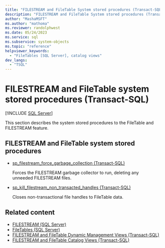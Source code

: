 ```yaml
---
title: "FILESTREAM and FileTable System stored procedures (Transact-SQL)"
description: "FILESTREAM and FileTable System stored procedures (Transact-SQL)"
author: "MashaMSFT"
ms.author: "mathoma"
ms.reviewer: randolphwest
ms.date: 05/24/2023
ms.service: sql
ms.subservice: system-objects
ms.topic: "reference"
helpviewer_keywords:
  - "FileTables [SQL Server], catalog views"
dev_langs:
  - "TSQL"
---
```

# FILESTREAM and FileTable system stored procedures (Transact-SQL)

[!INCLUDE [SQL Server](../../includes/applies-to-version/sqlserver.md)]

This section describes the system stored procedures to the FileTable and FILESTREAM feature.

## FILESTREAM and FileTable system stored procedures

- [sp_filestream_force_garbage_collection (Transact-SQL)](filestream-and-filetable-sp-filestream-force-garbage-collection.md)

  Forces the FILESTREAM garbage collector to run, deleting any unneeded FILESTREAM files.

- [sp_kill_filestream_non_transacted_handles (Transact-SQL)](filestream-and-filetable-sp-kill-filestream-non-transacted-handles.md)

  Closes non-transactional file handles to FileTable data.

## Related content

- [FILESTREAM (SQL Server)](../blob/filestream-sql-server.md)
- [FileTables (SQL Server)](../blob/filetables-sql-server.md)
- [FILESTREAM and FileTable Dynamic Management Views (Transact-SQL)](../system-dynamic-management-views/filestream-and-filetable-dynamic-management-views-transact-sql.md)
- [FILESTREAM and FileTable Catalog Views (Transact-SQL)](../system-catalog-views/filestream-and-filetable-catalog-views-transact-sql.md)
